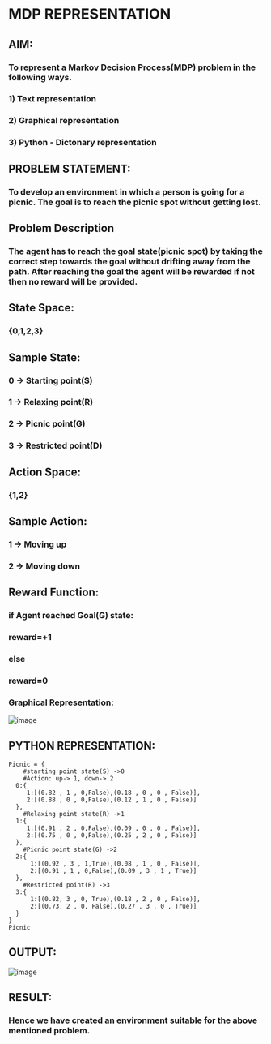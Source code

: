 # MDP REPRESENTATION

## AIM:
### To represent a Markov Decision Process(MDP) problem in the following ways.
### 1) Text representation
### 2) Graphical representation
### 3) Python - Dictonary representation
## PROBLEM STATEMENT:
### To develop an environment in which a person is going for a picnic. The goal is to reach the picnic spot without getting lost.
## Problem Description
### The agent has to reach the goal state(picnic spot) by taking the correct step towards the goal without drifting away from the path. After reaching the goal the agent will be rewarded if not then no reward will be provided.
## State Space:
### {0,1,2,3}
## Sample State:
### 0 -> Starting point(S)
### 1 -> Relaxing point(R)
### 2 -> Picnic point(G)
### 3 -> Restricted point(D)
## Action Space:
### {1,2}
## Sample Action:
### 1 -> Moving up
### 2 -> Moving down
## Reward Function:
### if Agent reached Goal(G) state:
###   reward=+1
### else
###   reward=0
### Graphical Representation:
![image](https://github.com/swethamohanraj/mdp-representation/assets/94228215/ca71410a-bc7d-4cd5-91a2-a21d7ece275e)

## PYTHON REPRESENTATION:
```
Picnic = { 
    #starting point state(S) ->0
    #Action: up-> 1, down-> 2
  0:{
     1:[(0.82 , 1 , 0,False),(0.18 , 0 , 0 , False)],
     2:[(0.88 , 0 , 0,False),(0.12 , 1 , 0 , False)] 
  },
    #Relaxing point state(R) ->1
  1:{
     1:[(0.91 , 2 , 0,False),(0.09 , 0 , 0 , False)],
     2:[(0.75 , 0 , 0,False),(0.25 , 2 , 0 , False)]
  },
    #Picnic point state(G) ->2
  2:{
      1:[(0.92 , 3 , 1,True),(0.08 , 1 , 0 , False)],
      2:[(0.91 , 1 , 0,False),(0.09 , 3 , 1 , True)]
  },
    #Restricted point(R) ->3
  3:{
      1:[(0.82, 3 , 0, True),(0.18 , 2 , 0 , False)],
      2:[(0.73, 2 , 0, False),(0.27 , 3 , 0 , True)]
  }
}
Picnic
```
## OUTPUT:
![image](https://github.com/swethamohanraj/mdp-representation/assets/94228215/3629fcbd-bcaa-4bec-834a-359674733e9a)

## RESULT:
### Hence we have created an environment suitable for the above mentioned problem.
